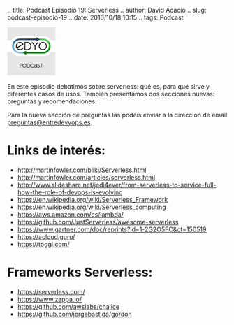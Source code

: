 .. title: Podcast Episodio 19: Serverless
.. author: David Acacio
.. slug: podcast-episodio-19
.. date: 2016/10/18 10:15
.. tags: Podcast

<img src='/images/edyo-podcast.png' alt='EDyO Podcast' class='align-right' height='110' width='110'/>

En este episodio debatimos sobre serverless: qué es, para qué sirve y diferentes casos de usos. También presentamos dos secciones nuevas: preguntas y recomendaciones.

<!-- TEASER_END -->

Para la nueva sección de preguntas las podéis enviar a la dirección de email preguntas@entredevyops.es.

# Links de interés:

* http://martinfowler.com/bliki/Serverless.html
* http://martinfowler.com/articles/serverless.html
* http://www.slideshare.net/jedi4ever/from-serverless-to-service-full-how-the-role-of-devops-is-evolving
* https://en.wikipedia.org/wiki/Serverless_Framework
* https://en.wikipedia.org/wiki/Serverless_computing
* https://aws.amazon.com/es/lambda/
* https://github.com/JustServerless/awesome-serverless
* https://www.gartner.com/doc/reprints?id=1-2G2O5FC&ct=150519
* https://acloud.guru/
* https://toggl.com/


# Frameworks Serverless:

* https://serverless.com/
* https://www.zappa.io/
* https://github.com/awslabs/chalice
* https://github.com/jorgebastida/gordon
